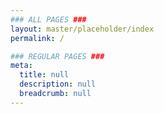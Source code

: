 ```yaml
---
### ALL PAGES ###
layout: master/placeholder/index
permalink: /

### REGULAR PAGES ###
meta:
  title: null
  description: null
  breadcrumb: null
---
```

